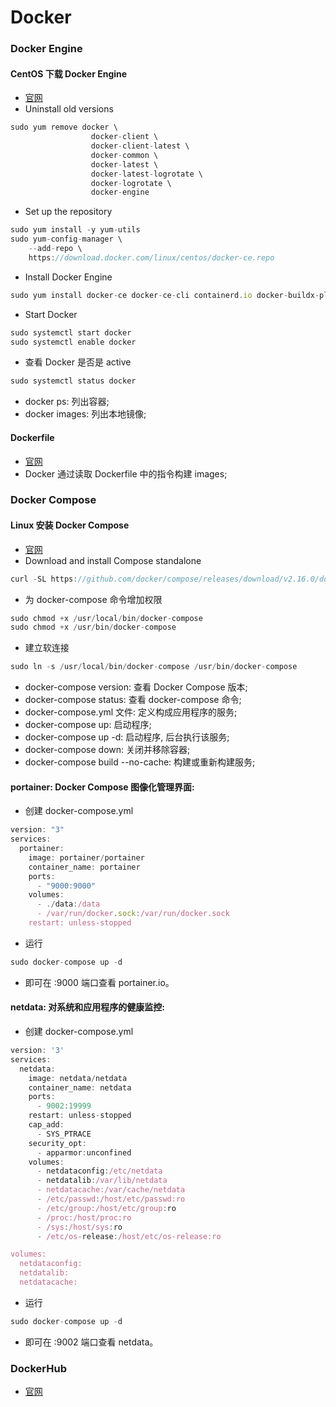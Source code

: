 # Docker
### Docker Engine
#### CentOS 下载 Docker Engine
- [官网](https://docs.docker.com/engine/install/centos/)
- Uninstall old versions
```javascript
sudo yum remove docker \
                  docker-client \
                  docker-client-latest \
                  docker-common \
                  docker-latest \
                  docker-latest-logrotate \
                  docker-logrotate \
                  docker-engine
```
- Set up the repository
```javascript
sudo yum install -y yum-utils
sudo yum-config-manager \
    --add-repo \
    https://download.docker.com/linux/centos/docker-ce.repo
```
- Install Docker Engine
```javascript
sudo yum install docker-ce docker-ce-cli containerd.io docker-buildx-plugin docker-compose-plugin
```
- Start Docker
```javascript
sudo systemctl start docker
sudo systemctl enable docker
```
- 查看 Docker 是否是 active
```javascript
sudo systemctl status docker
```
- docker ps: 列出容器;
- docker images: 列出本地镜像;

#### Dockerfile
- [官网](https://docs.docker.com/engine/reference/builder/)
- Docker 通过读取 Dockerfile 中的指令构建 images;

### Docker Compose
#### Linux 安装 Docker Compose
- [官网](https://docs.docker.com/compose/install/other/#on-linux)
- Download and install Compose standalone
```javascript
curl -SL https://github.com/docker/compose/releases/download/v2.16.0/docker-compose-linux-x86_64 -o /usr/local/bin/docker-compose
```
- 为 docker-compose 命令增加权限
```javascript
sudo chmod +x /usr/local/bin/docker-compose
sudo chmod +x /usr/bin/docker-compose
```
- 建立软连接
```javascript
sudo ln -s /usr/local/bin/docker-compose /usr/bin/docker-compose
```
- docker-compose version: 查看 Docker Compose 版本;
- docker-compose status: 查看 docker-compose 命令;
- docker-compose.yml 文件: 定义构成应用程序的服务;
- docker-compose up: 启动程序;
- docker-compose up -d: 启动程序, 后台执行该服务;
- docker-compose down: 关闭并移除容器;
- docker-compose build --no-cache: 构建或重新构建服务;
#### portainer: Docker Compose 图像化管理界面:
- 创建 docker-compose.yml
```javascript
version: "3"
services:
  portainer:
    image: portainer/portainer
    container_name: portainer
    ports:
      - "9000:9000"
    volumes:
      - ./data:/data
      - /var/run/docker.sock:/var/run/docker.sock
    restart: unless-stopped
```
- 运行 
```javascript
sudo docker-compose up -d
```
- 即可在 :9000 端口查看 portainer.io。

#### netdata: 对系统和应用程序的健康监控:
- 创建 docker-compose.yml
```javascript
version: '3'
services:
  netdata:
    image: netdata/netdata
    container_name: netdata
    ports:
      - 9002:19999
    restart: unless-stopped
    cap_add:
      - SYS_PTRACE
    security_opt:
      - apparmor:unconfined
    volumes:
      - netdataconfig:/etc/netdata
      - netdatalib:/var/lib/netdata
      - netdatacache:/var/cache/netdata
      - /etc/passwd:/host/etc/passwd:ro
      - /etc/group:/host/etc/group:ro
      - /proc:/host/proc:ro
      - /sys:/host/sys:ro
      - /etc/os-release:/host/etc/os-release:ro

volumes:
  netdataconfig:
  netdatalib:
  netdatacache:
```
- 运行 
```javascript
sudo docker-compose up -d
```
- 即可在 :9002 端口查看 netdata。 
### DockerHub
- [官网](https://hub.docker.com/)
